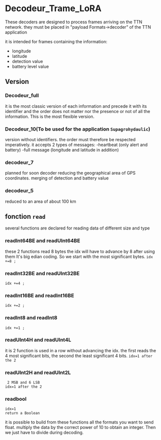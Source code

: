 # Decodeur_Trame_LoRA
These decoders are designed to process frames arriving on the TTN network.
they must be placed in "payload Formats->decoder" of the TTN application



it is intended for frames containing the information:
* longitude
* latitude
* detection value
* battery level value

## Version
### Decodeur_full
it is the most classic version of each information and precede it with its identifier and the order does not matter nor the presence or not of all the information. This is the most flexible version. 

### Decodeur_10(To be used for the application ```Supagrohydaulic```)
version without identifiers. the order must therefore be respected imperatively.
it accepts 2 types of messages:
-heartbeat (only alert and battery)
-full message (longitude and latitude in addition)
### decodeur_7
planned for soon
decoder reducing the geographical area of GPS coordinates. merging of detection and battery value 
### decodeur_5
reduced to an area of about 100 km 
## fonction ```read```
several functions are declared for reading data of different size and type 
### readInt64BE and readUInt64BE 
these 2 functions read 8 bytes the idx will have to advance by 8 after using them
It's big edian coding. So we start with the most significant bytes. 
```idx +=8 ; ```
### readInt32BE and readUInt32BE 
```idx +=4 ; ```
### readInt16BE and readInt16BE 
```idx +=2 ; ```
### readInt8 and readInt8
```idx +=1 ; ```
### readUInt4H and readUInt4L
it is 2 function is used in a row without advancing the idx. the first reads the 4 most significant bits, the second the least significant 4 bits. 
```idx=1 after the 2```

### readUInt2H and readUInt2L
```
 2 MSB and 6 LSB
idx=1 after the 2 
```
### readbool
```
idx=1
return a Boolean 
```
it is possible to build from these functions all the formats you want 
to send float. multiply the data by the correct power of 10 to obtain an integer. Then we just have to divide during decoding.
